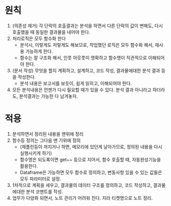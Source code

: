 # 원칙
1. (의존성 제거) 각 단락의 호출결과는 분석을 하면서 다른 단락의 값이 변해도, 다시 호출했을 때 동일한 결과물을 내어야 한다.
1. 처리로직은 모두 함수화 한다
    - 분석시, 이렇게도 저렇게도 해보므로, 작업했던 로직은 모두 함수화 해서, 재사용 가능하게 한다.
    - 함수는 잘 구조화 해서, 인풋 아웃풋이 명확하고 함수명이 직관적으로 이해되어야 한다.
1. (문서 작성) 무엇을 할지 계획하고, 설계하고, 코드 작성, 결과물에대한 분석 결과 등을 작성한다.
    - 분석 내용은 보고서를 보듯이, 쉽게 읽히고, 이해되어야 한다.
1. 모든 분석내용은 언젠가 다시 필요할 때가 있을 수 있다. 분석 결과 아니라고 하더라도, 분석결과는 가능한 다 남겨놓자.

# 적용
1. 분석하면서 정리된 내용을 맨위에 정리
1. 함수등 정의는 그다음 맨 기위에 정의
   - (제플린등이 꺼지거나 하면, 메모리에 있던게 날아가므로, 정의된 내용을 다시 실행시키게 하기)
    - 함수명은 되도록이면 get~~ 등으로 지어서, 함수 호출할 때, 자동완성기능을 활용한다.
    - Dataframe은 가능하면 모두 함수로 정의하고, 변동사항 있을 수 있는 값들은 모두 파라미터로 설정.
1. 1차적으로 계획을 세우고, 결과물의 데이터 구조를 정의하고, 코드 작성하고, 결과물에대한 분석 코맨트를 작성.
1. 업무가 다양화 되면서, 노트 관리가 어려워 진다. 지라 티켓명으로 노트 정리.
